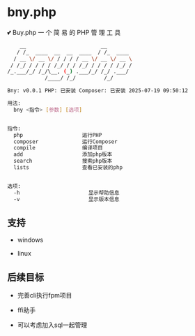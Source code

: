 # bny.php

💕 Buy.php 一 个 简 易 的 PHP 管 理 工 具

```sh
    __                        __
   / /_  ____  __  __  ____  / /_  ____
  / __ \/ __ \/ / / / / __ \/ __ \/ __ \
 / /_/ / / / / /_/ / / /_/ / / / / /_/ /
/_.___/_/ /_/\__, (_) .___/_/ /_/ .___/
            /____/ /_/         /_/

Bny: v0.0.1 PHP: 已安装 Composer: 已安装 2025-07-19 09:50:12

用法:
  bny <指令> [参数] [选项]


指令:
  php                   运行PHP
  composer              运行Composer
  compile               编译项目
  add                   添加php版本
  search                搜索php版本
  lists                 查看已安装的php


选项:
  -h                      显示帮助信息
  -v                      显示版本信息
```

## 支持

- windows

- linux

## 后续目标

- 完善cli执行fpm项目

- ffi助手

- 可以考虑加入sql一起管理
